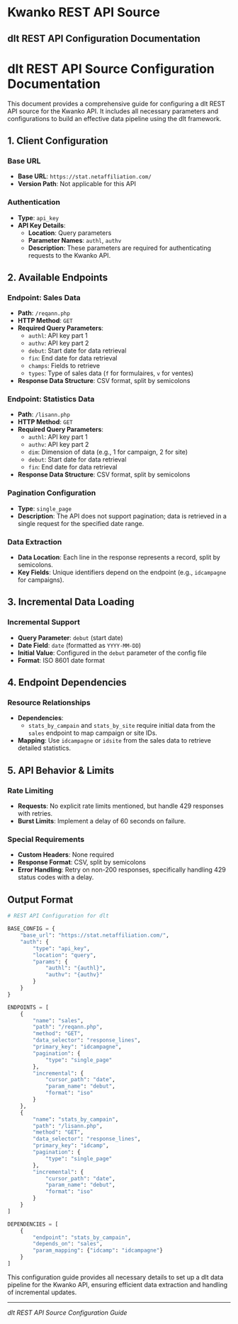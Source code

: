 # Kwanko REST API Source

## dlt REST API Configuration Documentation

# dlt REST API Source Configuration Documentation

This document provides a comprehensive guide for configuring a dlt REST API source for the Kwanko API. It includes all necessary parameters and configurations to build an effective data pipeline using the dlt framework.

## 1. Client Configuration

### Base URL
- **Base URL**: `https://stat.netaffiliation.com/`
- **Version Path**: Not applicable for this API

### Authentication
- **Type**: `api_key`
- **API Key Details**:
  - **Location**: Query parameters
  - **Parameter Names**: `authl`, `authv`
  - **Description**: These parameters are required for authenticating requests to the Kwanko API.

## 2. Available Endpoints

### Endpoint: Sales Data
- **Path**: `/reqann.php`
- **HTTP Method**: `GET`
- **Required Query Parameters**:
  - `authl`: API key part 1
  - `authv`: API key part 2
  - `debut`: Start date for data retrieval
  - `fin`: End date for data retrieval
  - `champs`: Fields to retrieve
  - `types`: Type of sales data (`f` for formulaires, `v` for ventes)
- **Response Data Structure**: CSV format, split by semicolons

### Endpoint: Statistics Data
- **Path**: `/lisann.php`
- **HTTP Method**: `GET`
- **Required Query Parameters**:
  - `authl`: API key part 1
  - `authv`: API key part 2
  - `dim`: Dimension of data (e.g., 1 for campaign, 2 for site)
  - `debut`: Start date for data retrieval
  - `fin`: End date for data retrieval
- **Response Data Structure**: CSV format, split by semicolons

### Pagination Configuration
- **Type**: `single_page`
- **Description**: The API does not support pagination; data is retrieved in a single request for the specified date range.

### Data Extraction
- **Data Location**: Each line in the response represents a record, split by semicolons.
- **Key Fields**: Unique identifiers depend on the endpoint (e.g., `idcampagne` for campaigns).

## 3. Incremental Data Loading

### Incremental Support
- **Query Parameter**: `debut` (start date)
- **Date Field**: `date` (formatted as `YYYY-MM-DD`)
- **Initial Value**: Configured in the `debut` parameter of the config file
- **Format**: ISO 8601 date format

## 4. Endpoint Dependencies

### Resource Relationships
- **Dependencies**: 
  - `stats_by_campain` and `stats_by_site` require initial data from the `sales` endpoint to map campaign or site IDs.
- **Mapping**: Use `idcampagne` or `idsite` from the sales data to retrieve detailed statistics.

## 5. API Behavior & Limits

### Rate Limiting
- **Requests**: No explicit rate limits mentioned, but handle 429 responses with retries.
- **Burst Limits**: Implement a delay of 60 seconds on failure.

### Special Requirements
- **Custom Headers**: None required
- **Response Format**: CSV, split by semicolons
- **Error Handling**: Retry on non-200 responses, specifically handling 429 status codes with a delay.

## Output Format

```python
# REST API Configuration for dlt

BASE_CONFIG = {
    "base_url": "https://stat.netaffiliation.com/",
    "auth": {
        "type": "api_key",
        "location": "query",
        "params": {
            "authl": "{authl}",
            "authv": "{authv}"
        }
    }
}

ENDPOINTS = [
    {
        "name": "sales",
        "path": "/reqann.php",
        "method": "GET",
        "data_selector": "response_lines",
        "primary_key": "idcampagne",
        "pagination": {
            "type": "single_page"
        },
        "incremental": {
            "cursor_path": "date",
            "param_name": "debut",
            "format": "iso"
        }
    },
    {
        "name": "stats_by_campain",
        "path": "/lisann.php",
        "method": "GET",
        "data_selector": "response_lines",
        "primary_key": "idcamp",
        "pagination": {
            "type": "single_page"
        },
        "incremental": {
            "cursor_path": "date",
            "param_name": "debut",
            "format": "iso"
        }
    }
]

DEPENDENCIES = [
    {
        "endpoint": "stats_by_campain", 
        "depends_on": "sales",
        "param_mapping": {"idcamp": "idcampagne"}
    }
]
```

This configuration guide provides all necessary details to set up a dlt data pipeline for the Kwanko API, ensuring efficient data extraction and handling of incremental updates.

---
*dlt REST API Source Configuration Guide*